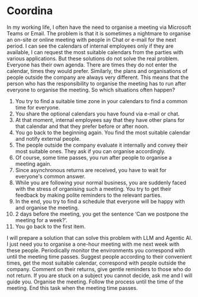 # Coordina

In my working life, I often have the need to organise a meeting via Microsoft Teams or Email. The problem is that it is sometimes a nightmare to organise an on-site or online meeting with people in Chat or e-mail for the next period. 
I can see the calendars of internal employees only if they are available, I can request the most suitable calendars from the parties with various applications. But these solutions do not solve the real problem.
Everyone has their own agenda. There are times they do not enter the calendar, times they would prefer. Similarly, the plans and organisations of people outside the company are always very different.
This means that the person who has the responsibility to organise the meeting has to run after everyone to organise the meeting. So which situations often happen?

1. You try to find a suitable time zone in your calendars to find a common time for everyone.
2. You share the optional calendars you have found via e-mail or chat.
3. At that moment, internal employees say that they have other plans for that calendar and that they prefer before or after noon.
4. You go back to the beginning again. You find the most suitable calendar and notify external people.
5. The people outside the company evaluate it internally and convey their most suitable ones. They ask if you can organise accordingly.
6. Of course, some time passes, you run after people to organise a meeting again.
7. Since asynchronous returns are received, you have to wait for everyone's common answer.
8. While you are following your normal business, you are suddenly faced with the stress of organising such a meeting. You try to get their feedback by making polite reminders to the relevant parties.
9. In the end, you try to find a schedule that everyone will be happy with and organise the meeting.
10. 2 days before the meeting, you get the sentence ‘Can we postpone the meeting for a week?’.
11. You go back to the first item.

I will prepare a solution that can solve this problem with LLM and Agentic AI. I just need you to organise a one-hour meeting with me next week with these people. Periodically monitor the environments you correspond with until the meeting time passes. Suggest people according to their convenient times, get the most suitable calendar, correspond with people outside the company. Comment on their returns, give gentle reminders to those who do not return. If you are stuck on a subject you cannot decide, ask me and I will guide you. Organise the meeting. Follow the process until the time of the meeting. End this task when the meeting time passes.
